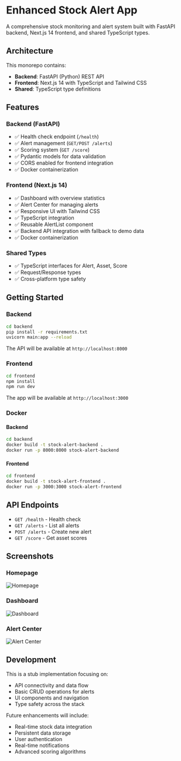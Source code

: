 # Enhanced Stock Alert App

A comprehensive stock monitoring and alert system built with FastAPI backend, Next.js 14 frontend, and shared TypeScript types.

## Architecture

This monorepo contains:
- **Backend**: FastAPI (Python) REST API
- **Frontend**: Next.js 14 with TypeScript and Tailwind CSS
- **Shared**: TypeScript type definitions

## Features

### Backend (FastAPI)
- ✅ Health check endpoint (`/health`)
- ✅ Alert management (`GET/POST /alerts`)
- ✅ Scoring system (`GET /score`)
- ✅ Pydantic models for data validation
- ✅ CORS enabled for frontend integration
- ✅ Docker containerization

### Frontend (Next.js 14)
- ✅ Dashboard with overview statistics
- ✅ Alert Center for managing alerts
- ✅ Responsive UI with Tailwind CSS
- ✅ TypeScript integration
- ✅ Reusable AlertList component
- ✅ Backend API integration with fallback to demo data
- ✅ Docker containerization

### Shared Types
- ✅ TypeScript interfaces for Alert, Asset, Score
- ✅ Request/Response types
- ✅ Cross-platform type safety

## Getting Started

### Backend

```bash
cd backend
pip install -r requirements.txt
uvicorn main:app --reload
```

The API will be available at `http://localhost:8000`

### Frontend

```bash
cd frontend
npm install
npm run dev
```

The app will be available at `http://localhost:3000`

### Docker

#### Backend
```bash
cd backend
docker build -t stock-alert-backend .
docker run -p 8000:8000 stock-alert-backend
```

#### Frontend
```bash
cd frontend
docker build -t stock-alert-frontend .
docker run -p 3000:3000 stock-alert-frontend
```

## API Endpoints

- `GET /health` - Health check
- `GET /alerts` - List all alerts
- `POST /alerts` - Create new alert
- `GET /score` - Get asset scores

## Screenshots

### Homepage
![Homepage](https://github.com/user-attachments/assets/b0f6db65-da97-4c95-ae21-3301fbf3d920)

### Dashboard
![Dashboard](https://github.com/user-attachments/assets/88d3e0f2-ef0f-42bb-9374-a88946f977ce)

### Alert Center
![Alert Center](https://github.com/user-attachments/assets/6ad6a49c-5d77-496b-a7f6-147f41746b8c)

## Development

This is a stub implementation focusing on:
- API connectivity and data flow
- Basic CRUD operations for alerts
- UI components and navigation
- Type safety across the stack

Future enhancements will include:
- Real-time stock data integration
- Persistent data storage
- User authentication
- Real-time notifications
- Advanced scoring algorithms
